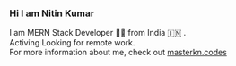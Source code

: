 ### Hi I am Nitin Kumar
I am MERN Stack Developer :technologist: from India :india: . <br/>
Activing Looking for remote work.<br/>
For more information about me, check out [masterkn.codes](https://masterkn.codes)
 
